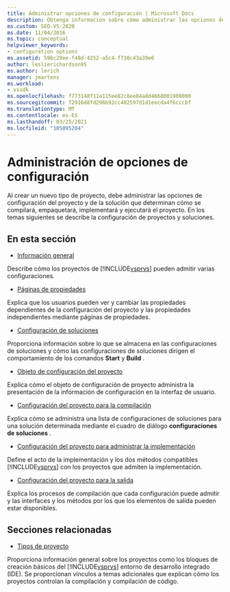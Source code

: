 ```yaml
---
title: Administrar opciones de configuración | Microsoft Docs
description: Obtenga información sobre cómo administrar las opciones de configuración de soluciones y proyectos en Visual Studio para controlar cómo se compilará, empaquetará, implementará y ejecutará el proyecto.
ms.custom: SEO-VS-2020
ms.date: 11/04/2016
ms.topic: conceptual
helpviewer_keywords:
- configuration options
ms.assetid: 596c28ee-f48d-4252-a5c4-f730c43a39e6
author: leslierichardson95
ms.author: lerich
manager: jmartens
ms.workload:
- vssdk
ms.openlocfilehash: f773148f11a115ee82c8ee84a8d4668001908000
ms.sourcegitcommit: f2916d8fd296b92cc402597d1d1eecda4f6cccbf
ms.translationtype: MT
ms.contentlocale: es-ES
ms.lasthandoff: 03/25/2021
ms.locfileid: "105095204"
---
```

# <a name="managing-configuration-options"></a>Administración de opciones de configuración
Al crear un nuevo tipo de proyecto, debe administrar las opciones de configuración del proyecto y de la solución que determinan cómo se compilará, empaquetará, implementará y ejecutará el proyecto. En los temas siguientes se describe la configuración de proyectos y soluciones.

## <a name="in-this-section"></a>En esta sección
- [Información general](../../extensibility/internals/configuration-options-overview.md)

 Describe cómo los proyectos de [!INCLUDE[vsprvs](../../code-quality/includes/vsprvs_md.md)] pueden admitir varias configuraciones.

- [Páginas de propiedades](../../extensibility/internals/property-pages.md)

 Explica que los usuarios pueden ver y cambiar las propiedades dependientes de la configuración del proyecto y las propiedades independientes mediante páginas de propiedades.

- [Configuración de soluciones](../../extensibility/internals/solution-configuration.md)

 Proporciona información sobre lo que se almacena en las configuraciones de soluciones y cómo las configuraciones de soluciones dirigen el comportamiento de los comandos **Start** y **Build** .

- [Objeto de configuración del proyecto](../../extensibility/internals/project-configuration-object.md)

 Explica cómo el objeto de configuración de proyecto administra la presentación de la información de configuración en la interfaz de usuario.

- [Configuración del proyecto para la compilación](../../extensibility/internals/project-configuration-for-building.md)

 Explica cómo se administra una lista de configuraciones de soluciones para una solución determinada mediante el cuadro de diálogo **configuraciones de soluciones** .

- [Configuración del proyecto para administrar la implementación](../../extensibility/internals/project-configuration-for-managing-deployment.md)

 Define el acto de la implementación y los dos métodos compatibles [!INCLUDE[vsprvs](../../code-quality/includes/vsprvs_md.md)] con los proyectos que admiten la implementación.

- [Configuración del proyecto para la salida](../../extensibility/internals/project-configuration-for-output.md)

 Explica los procesos de compilación que cada configuración puede admitir y las interfaces y los métodos por los que los elementos de salida pueden estar disponibles.

## <a name="related-sections"></a>Secciones relacionadas
- [Tipos de proyecto](../../extensibility/internals/project-types.md)

 Proporciona información general sobre los proyectos como los bloques de creación básicos del [!INCLUDE[vsprvs](../../code-quality/includes/vsprvs_md.md)] entorno de desarrollo integrado (IDE). Se proporcionan vínculos a temas adicionales que explican cómo los proyectos controlan la compilación y compilación de código.
